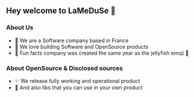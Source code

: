 ## Hey welcome to LaMeDuSe 👋

### About Us
- 🏢 We are a Software company based in France
- 🚀 We love building Software and OpenSource products 
- 🍿 Fun facts company was created the same year as the jellyfish emoji 🪼 

### About OpenSource & Disclosed sources
- ✨ We release fully working and operational product
- 🚧 And also libs that you can use in your own product
<!-- - 🌈 Contribution guidelines - how can the community get involved? -->
<!-- - 👩‍💻 Useful resources (add link to docs repo) -->



